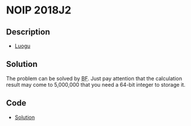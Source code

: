 # NOIP 2018J2

## Description

- [Luogu](https://www.luogu.com.cn/problem/P5015)

## Solution

The problem can be solved by <abbr title="Brute Force">BF</abbr>. Just pay attention that the calculation result may come to 5,000,000 that you need a 64-bit integer to storage it.

## Code

- [Solution](NOIP.2018J2.0.cpp)
